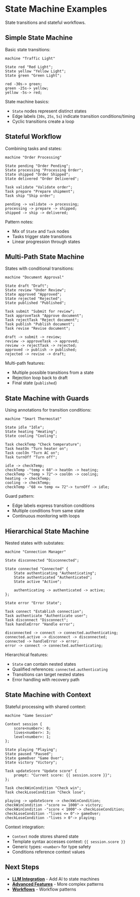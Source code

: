 # State Machine Examples

State transitions and stateful workflows.

## Simple State Machine

Basic state transitions:

```dy
machine "Traffic Light"

State red "Red Light";
State yellow "Yellow Light";
State green "Green Light";

red -30s-> green;
green -25s-> yellow;
yellow -5s-> red;
```

State machine basics:
- `State` nodes represent distinct states
- Edge labels (`30s`, `25s`, `5s`) indicate transition conditions/timing
- Cyclic transitions create a loop

## Stateful Workflow

Combining tasks and states:

```dy
machine "Order Processing"

State pending "Order Pending";
State processing "Processing Order";
State shipped "Order Shipped";
State delivered "Order Delivered";

Task validate "Validate order";
Task prepare "Prepare shipment";
Task ship "Ship order";

pending -> validate -> processing;
processing -> prepare -> shipped;
shipped -> ship -> delivered;
```

Pattern notes:
- Mix of `State` and `Task` nodes
- Tasks trigger state transitions
- Linear progression through states

## Multi-Path State Machine

States with conditional transitions:

```dy
machine "Document Approval"

State draft "Draft";
State review "Under Review";
State approved "Approved";
State rejected "Rejected";
State published "Published";

Task submit "Submit for review";
Task approveTask "Approve document";
Task rejectTask "Reject document";
Task publish "Publish document";
Task revise "Revise document";

draft -> submit -> review;
review -> approveTask -> approved;
review -> rejectTask -> rejected;
approved -> publish -> published;
rejected -> revise -> draft;
```

Multi-path features:
- Multiple possible transitions from a state
- Rejection loop back to draft
- Final state (`published`)

## State Machine with Guards

Using annotations for transition conditions:

```dy
machine "Smart Thermostat"

State idle "Idle";
State heating "Heating";
State cooling "Cooling";

Task checkTemp "Check temperature";
Task heatOn "Turn heater on";
Task coolOn "Turn AC on";
Task turnOff "Turn off";

idle -> checkTemp;
checkTemp -"temp < 68"-> heatOn -> heating;
checkTemp -"temp > 72"-> coolOn -> cooling;
heating -> checkTemp;
cooling -> checkTemp;
checkTemp -"68 <= temp <= 72"-> turnOff -> idle;
```

Guard pattern:
- Edge labels express transition conditions
- Multiple conditions from same state
- Continuous monitoring with loops

## Hierarchical State Machine

Nested states with substates:

```dy
machine "Connection Manager"

State disconnected "Disconnected";

State connected "Connected" {
    State authenticating "Authenticating";
    State authenticated "Authenticated";
    State active "Active";

    authenticating -> authenticated -> active;
};

State error "Error State";

Task connect "Establish connection";
Task authenticate "Authenticate user";
Task disconnect "Disconnect";
Task handleError "Handle error";

disconnected -> connect -> connected.authenticating;
connected.active -> disconnect -> disconnected;
connected -> handleError -> error;
error -> connect -> connected.authenticating;
```

Hierarchical features:
- `State` can contain nested states
- Qualified references: `connected.authenticating`
- Transitions can target nested states
- Error handling with recovery path

## State Machine with Context

Stateful processing with shared context:

```dy
machine "Game Session"

Context session {
    score<number>: 0;
    lives<number>: 3;
    level<number>: 1;
};

State playing "Playing";
State paused "Paused";
State gameOver "Game Over";
State victory "Victory";

Task updateScore "Update score" {
    prompt: "Current score: {{ session.score }}";
};

Task checkWinCondition "Check win";
Task checkLoseCondition "Check lose";

playing -> updateScore -> checkWinCondition;
checkWinCondition -"score >= 1000"-> victory;
checkWinCondition -"score < 1000"-> checkLoseCondition;
checkLoseCondition -"lives <= 0"-> gameOver;
checkLoseCondition -"lives > 0"-> playing;
```

Context integration:
- `Context` node stores shared state
- Template syntax accesses context: `{{ session.score }}`
- Generic types: `<number>` for type safety
- Conditions reference context values

## Next Steps

- **[LLM Integration](./llm-integration.md)** - Add AI to state machines
- **[Advanced Features](./advanced-features.md)** - More complex patterns
- **[Workflows](./workflows.md)** - Workflow patterns
